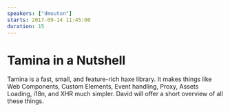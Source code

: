 ```yaml
---
speakers: ["dmouton"]
starts: 2017-09-14 11:45:00
duration: 15
---
```


# Tamina in a Nutshell

Tamina is a fast, small, and feature-rich haxe library.
It makes things like Web Components, Custom Elements, Event handling, Proxy, Assets Loading, i18n, and XHR much simpler. David will offer a short overview of all these things.